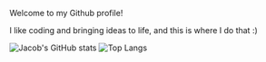 Welcome to my Github profile!

I like coding and bringing ideas to life, and this is where I do that :)

![Jacob's GitHub stats](https://github-readme-stats.vercel.app/api?username=jwt2706&show_icons=true&theme=radical)
![Top Langs](https://github-readme-stats.vercel.app/api/top-langs/?username=jwt2706&langs_count=8)




[comment]: # (Here is the source of this pretty cool github stat widget: https://github.com/anuraghazra/github-readme-stats)
